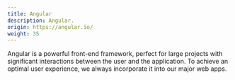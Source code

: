 ```yaml
---
title: Angular
description: Angular.
origin: https://angular.io/
weight: 35
---
```

Angular is a powerful front-end framework, perfect for large projects with significant interactions between the user and the application. To achieve an optimal user experience, we always incorporate it into our major web apps.
